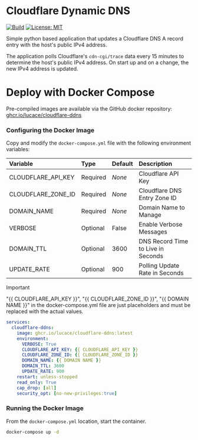 # Cloudflare Dynamic DNS

[![Build](https://github.com/LucAce/cloudflare-ddns/actions/workflows/publish-ghcr.yaml/badge.svg?branch=main)](https://github.com/LucAce/cloudflare-ddns/actions/workflows/publish-ghcr.yaml)
[![License: MIT](https://cdn.prod.website-files.com/5e0f1144930a8bc8aace526c/65dd9eb5aaca434fac4f1c34_License-MIT-blue.svg)](/LICENSE)

Simple python based application that updates a Cloudflare DNS A record entry with
the host's public IPv4 address.

The application polls Cloudflare's `cdn-cgi/trace` data every 15 minutes to
determine the host's public IPv4 address.  On start up and on a change, the
new IPv4 address is updated.

# Deploy with Docker Compose

Pre-compiled images are available via the GitHub docker repository:
[ghcr.io/lucace/cloudflare-ddns](https://ghcr.io/lucace/cloudflare-ddns)

### Configuring the Docker Image

Copy and modify the `docker-compose.yml` file with the following environment variables:

| Variable           | Type        | Default |  Description                       |
|:------------------ |:----------- |:------- |:---------------------------------- |
| CLOUDFLARE_API_KEY | Required    | _None_  | Cloudflare API Key                 |
| CLOUDFLARE_ZONE_ID | Required    | _None_  | Cloudflare DNS Entry Zone ID       |
| DOMAIN_NAME        | Required    | _None_  | Domain Name to Manage              |
| VERBOSE            | Optional    | False   | Enable Verbose Messages            |
| DOMAIN_TTL         | Optional    | 3600    | DNS Record Time to Live in Seconds |
| UPDATE_RATE        | Optional    | 900     | Polling Update Rate in Seconds     |

> [!IMPORTANT]
> "{{ CLOUDFLARE_API_KEY }}", "{{ CLOUDFLARE_ZONE_ID }}", "{{ DOMAIN NAME }}" in the
> docker-compose.yml file are just placeholders and must be replaced with the actual values.

```yaml
services:
  cloudflare-ddns:
    image: ghcr.io/lucace/cloudflare-ddns:latest
    environment:
      VERBOSE: True
      CLOUDFLARE_API_KEY: {{ CLOUDFLARE_API_KEY }}
      CLOUDFLARE_ZONE_ID: {{ CLOUDFLARE_ZONE_ID }}
      DOMAIN_NAME: {{ DOMAIN NAME }}
      DOMAIN_TTL: 3600
      UPDATE_RATE: 900
    restart: unless-stopped
    read_only: True
    cap_drop: [all]
    security_opt: [no-new-privileges:true]
```

### Running the Docker Image

From the `docker-compose.yml` location, start the container.

```bash
docker-compose up -d
```
